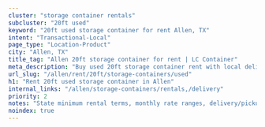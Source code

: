 ```yaml
---
cluster: "storage container rentals"
subcluster: "20ft used"
keyword: "20ft used storage container for rent Allen, TX"
intent: "Transactional-Local"
page_type: "Location-Product"
city: "Allen, TX"
title_tag: "Allen 20ft storage container for rent | LC Container"
meta_description: "Buy used 20ft storage container rent with local delivery in Allen, TX. LC Container — local Since 2003. Request a fast quote today."
url_slug: "/allen/rent/20ft/storage-containers/used"
h1: "Rent 20ft used storage container in Allen"
internal_links: "/allen/storage-containers/rentals,/delivery"
priority: 2
notes: "State minimum rental terms, monthly rate ranges, delivery/pickup fees, service area."
noindex: true
---
```


<!-- TODO: Add unique city/inventory copy, images, and internal links here. -->
